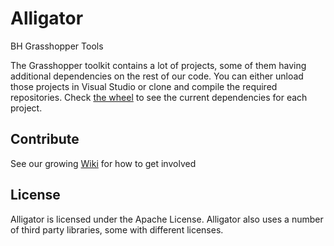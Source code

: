 # Alligator
BH Grasshopper Tools

The Grasshopper toolkit contains a lot of projects, some of them having additional dependencies on the rest of our code. You can either unload those projects in Visual Studio or clone and compile the required repositories. Check [the wheel](http://cchub.burohappold.com/?selected=Grasshopper_Toolkit&codeDim1=repo) to see the current dependencies for each project.
  
## Contribute ##

See our growing [Wiki](https://github.com/BuroHappoldEngineering/BHoM_Documentation/wiki) for how to get involved

## License ##
Alligator is licensed under the Apache License. Alligator also uses a number of third party libraries, some with different licenses.
